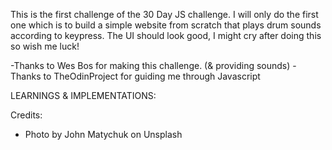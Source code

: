 This is the first challenge of the 30 Day JS challenge. I will only do the first one which is to build a simple website from scratch that plays drum sounds according to keypress. The UI should look good, I might cry after doing this so wish me luck!

-Thanks to Wes Bos for making this challenge. (& providing sounds)
-Thanks to TheOdinProject for guiding me through Javascript

LEARNINGS & IMPLEMENTATIONS:

Credits:
- Photo by John Matychuk on Unsplash
